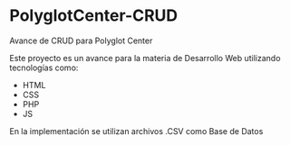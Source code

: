 # PolyglotCenter-CRUD
Avance de CRUD para Polyglot Center

Este proyecto es un avance para la materia de Desarrollo Web utilizando tecnologías como:
- HTML
- CSS
- PHP
- JS

En la implementación se utilizan archivos .CSV como Base de Datos
